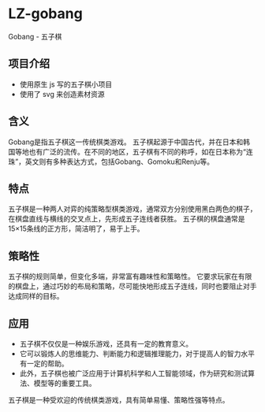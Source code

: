 # LZ-gobang

Gobang - 五子棋

## 项目介绍
- 使用原生 js 写的五子棋小项目
- 使用了 svg 来创造素材资源

## 含义
Gobang是指五子棋这一传统棋类游戏。
五子棋起源于中国古代，并在日本和韩国等地也有广泛的流传。在不同的地区，五子棋有不同的称呼，如在日本称为“连珠”，英文则有多种表达方式，包括Gobang、Gomoku和Renju等。

## 特点
五子棋是一种两人对弈的纯策略型棋类游戏，通常双方分别使用黑白两色的棋子，在棋盘直线与横线的交叉点上，先形成五子连线者获胜。
五子棋的棋盘通常是15×15条线的正方形，简洁明了，易于上手。

## 策略性
五子棋的规则简单，但变化多端，非常富有趣味性和策略性。
它要求玩家在有限的棋盘上，通过巧妙的布局和策略，尽可能快地形成五子连线，同时也要阻止对手达成同样的目标。

## 应用
- 五子棋不仅仅是一种娱乐游戏，还具有一定的教育意义。
- 它可以锻炼人的思维能力、判断能力和逻辑推理能力，对于提高人的智力水平有一定的帮助。
- 此外，五子棋也被广泛应用于计算机科学和人工智能领域，作为研究和测试算法、模型等的重要工具。

五子棋是一种受欢迎的传统棋类游戏，具有简单易懂、策略性强等特点。
